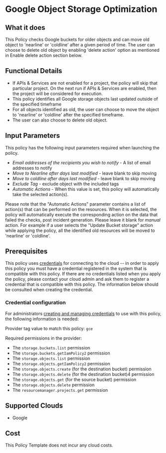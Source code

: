 
# Google Object Storage Optimization

## What it does

This Policy checks Google buckets for older objects and can move old object to 'nearline' or 'coldline' after a given period of time. The user can choose to delete old object by enabling 'delete action' option as mentioned in Enable delete action section below.

## Functional Details

- If APIs & Services are not enabled for a project, the policy will skip that particular project. On the next run if APIs & Services are enabled, then the project will be considered for execution.
- This policy identifies all Google storage objects last updated outside of the specified timeframe
- For all objects identified as old, the user can choose to move the object to 'nearline' or 'coldline' after the specified timeframe.
- The user can also choose to delete old object.

## Input Parameters

This policy has the following input parameters required when launching the policy.

- *Email addresses of the recipients you wish to notify* - A list of email addresses to notify
- *Move to Nearline after days last modified* - leave blank to skip moving
- *Move to coldline after days last modified* - leave blank to skip moving
- *Exclude Tag* - exclude object with the included tags
- *Automatic Actions* - When this value is set, this policy will automatically take the selected action(s).

Please note that the "Automatic Actions" parameter contains a list of action(s) that can be performed on the resources. When it is selected, the policy will automatically execute the corresponding action on the data that failed the checks, post incident generation. Please leave it blank for *manual* action.
For example if a user selects the "Update Bucket storage" action while applying the policy, all the identified old resources will be moved to 'nearline' or 'coldline'.

## Prerequisites

This policy uses [credentials](https://docs.flexera.com/flexera/EN/Automation/ManagingCredentialsExternal.htm) for connecting to the cloud -- in order to apply this policy you must have a credential registered in the system that is compatible with this policy. If there are no credentials listed when you apply the policy, please contact your cloud admin and ask them to register a credential that is compatible with this policy. The information below should be consulted when creating the credential.

### Credential configuration

For administrators [creating and managing credentials](https://docs.flexera.com/flexera/EN/Automation/ManagingCredentialsExternal.htm) to use with this policy, the following information is needed:

Provider tag value to match this policy: `gce`

Required permissions in the provider:

- The `storage.buckets.list` permission
- The `storage.buckets.getIamPolicy2` permission
- The `storage.objects.list` permission
- The `storage.objects.getIamPolicy2` permission
- The `storage.objects.create` (for the destination bucket) permission
- The `storage.objects.delete` (for the destination bucket)4 permission
- The `storage.objects.get` (for the source bucket) permission
- The `storage.objects.delete` permission
- The `resourcemanager.projects.get` permission

## Supported Clouds

- Google

## Cost

This Policy Template does not incur any cloud costs.

